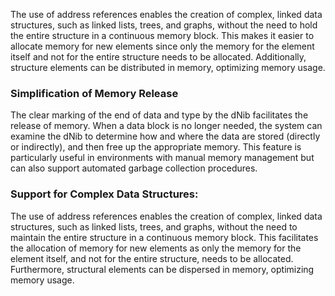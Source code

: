 The use of address references enables the creation of complex, linked data structures, such as linked lists, trees, and graphs, without the need to hold the entire structure in a continuous memory block. This makes it easier to allocate memory for new elements since only the memory for the element itself and not for the entire structure needs to be allocated. Additionally, structure elements can be distributed in memory, optimizing memory usage.

### Simplification of Memory Release
The clear marking of the end of data and type by the dNib facilitates the release of memory. When a data block is no longer needed, the system can examine the dNib to determine how and where the data are stored (directly or indirectly), and then free up the appropriate memory. This feature is particularly useful in environments with manual memory management but can also support automated garbage collection procedures.

### Support for Complex Data Structures:
The use of address references enables the creation of complex, linked data structures, such as linked lists, trees, and graphs, without the need to maintain the entire structure in a continuous memory block. This facilitates the allocation of memory for new elements as only the memory for the element itself, and not for the entire structure, needs to be allocated. Furthermore, structural elements can be dispersed in memory, optimizing memory usage.